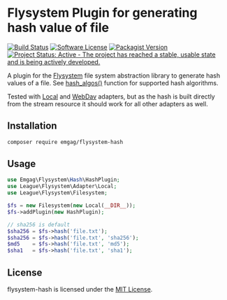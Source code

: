 # Flysystem Plugin for generating hash value of file

[![Build Status](https://img.shields.io/travis/emgag/flysystem-hash/master.svg?style=flat-square)](https://travis-ci.org/emgag/flysystem-hash)
[![Software License](https://img.shields.io/badge/license-MIT-brightgreen.svg?style=flat-square)](LICENSE)
[![Packagist Version](https://img.shields.io/packagist/v/emgag/flysystem-hash.svg?style=flat-square)](https://packagist.org/packages/emgag/flysystem-hash)
[![Project Status: Active - The project has reached a stable, usable state and is being actively developed.](http://www.repostatus.org/badges/0.1.0/active.svg)](http://www.repostatus.org/#active)

A plugin for the [Flysystem](https://github.com/thephpleague/flysystem) file
system abstraction library to generate hash values of a file. See [hash_algos()](http://php.net/manual/en/function.hash-algos.php) function for supported hash algorithms. 

Tested with [Local](http://flysystem.thephpleague.com/adapter/local/) and [WebDav](http://flysystem.thephpleague.com/adapter/webdav/) adapters, but as the hash is built directly from the stream resource it should work for all other adapters as well.  

## Installation

```bash
composer require emgag/flysystem-hash
```

## Usage

```php
use Emgag\Flysystem\Hash\HashPlugin;
use League\Flysystem\Adapter\Local;
use League\Flysystem\Filesystem; 

$fs = new Filesystem(new Local(__DIR__));
$fs->addPlugin(new HashPlugin);

// sha256 is default
$sha256 = $fs->hash('file.txt');
$sha256 = $fs->hash('file.txt', 'sha256');
$md5    = $fs->hash('file.txt', 'md5');
$sha1   = $fs->hash('file.txt', 'sha1');
```

## License

flysystem-hash is licensed under the [MIT License](http://opensource.org/licenses/MIT).
                                                                           
